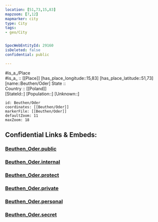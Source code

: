 ```yaml
---
location: [51,73,15,83] 
mapzoom: [7,12] 
mapmarker: city 
type: City
tags:
- geo/City


SpocWebEntityId: 29160
isDeleted: false
confidential: public

---
```

#is_a_/Place  
#is_a_ :: [[Place]] 
[has_place_longitude::15,83] 
[has_place_latitude::51,73] 
[name::Beuthen/Oder] 
State ::  
Country :: [[Poland]]  
[StateId::] 
[Population::] 
[Unknown::] 


```leaflet
id: Beuthen/Oder
coordinates: [[Beuthen/Oder]] 
markerFile: [[Beuthen/Oder]] 
defaultZoom: 11 
maxZoom: 18
```


## Confidential Links & Embeds: 

### [Beuthen_Oder.public](/_public/\Earth\Continent\Europe\Europe~East\Poland\CityBeuthen_Oder.public.md) 

### [Beuthen_Oder.internal](/_internal/\Earth\Continent\Europe\Europe~East\Poland\CityBeuthen_Oder.internal.md) 

### [Beuthen_Oder.protect](/_protect/\Earth\Continent\Europe\Europe~East\Poland\CityBeuthen_Oder.protect.md) 

### [Beuthen_Oder.private](/_private/\Earth\Continent\Europe\Europe~East\Poland\CityBeuthen_Oder.private.md) 

### [Beuthen_Oder.personal](/_personal/\Earth\Continent\Europe\Europe~East\Poland\CityBeuthen_Oder.personal.md) 

### [Beuthen_Oder.secret](/_secret/\Earth\Continent\Europe\Europe~East\Poland\CityBeuthen_Oder.secret.md)


